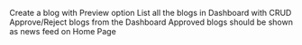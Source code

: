Create a blog with Preview option
List all the blogs in Dashboard with CRUD
Approve/Reject blogs from the Dashboard
Approved blogs should be shown as news feed on Home Page
